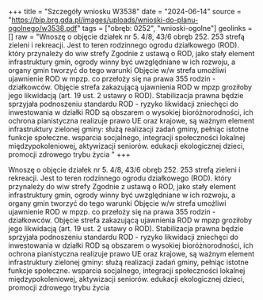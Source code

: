 +++
title = "Szczegóły wniosku W3538"
date = "2024-06-14"
source = "https://bip.brg.gda.pl/images/uploads/wnioski-do-planu-ogolnego/w3538.pdf"
tags = ["obręb: 0252", "wnioski-ogolne"]
geolinks = []
raw = "Wnoszę o objęcie działek nr 5. 4/8, 43/6 obręb 252. 253 strefą zieleni i rekreacji. Jest to teren rodzinnego ogrodu działkowego (ROD). który przynależy do wiw strefy Zgodnie z ustawą o ROD, jako stały element infrastruktury gmin, ogrody winny być uwzględniane w ich rozwoju, a organy gmin tworzyć do tego warunki Objęcie w/w strefa umożliwi ujawnienie ROD w mpzp. co przełoży się na prawa 355 rodzin - działkowców. Objęcie strefa zakazującą ujawnienia ROD w mpzp groziłoby jego likwidacją (art. 19 ust. 2 ustawy o ROD). Stabilizacja prawna będzie sprzyjała podnoszeniu standardu ROD - ryzyko likwidacji zniechęci do inwestowania w działki ROD są obszarem o wysokiej bioróżnorodności, ich ochrona pianistyczna realizuje prawo UE oraz krajowe, są ważnym element infrastruktury zielonej gminy: służą realizacji zadań gminy, pełniąc istotne funkcje społeczne. wsparcia socjalnego, integracji społeczności lokalnej  międzypokoleniowej, aktywizacji seniorów. edukacji ekologicznej dzieci, promocji zdrowego trybu życia "
+++

Wnoszę o objęcie działek nr 5. 4/8, 43/6 obręb 252. 253 strefą zieleni i rekreacji. Jest to teren
rodzinnego ogrodu działkowego (ROD). który przynależy do wiw strefy Zgodnie z ustawą o ROD, jako stały
element infrastruktury gmin, ogrody winny być uwzględniane w ich rozwoju, a organy gmin tworzyć do tego
warunki Objęcie w/w strefa umożliwi ujawnienie ROD w mpzp. co przełoży się na prawa 355 rodzin -
działkowców. Objęcie strefa zakazującą ujawnienia ROD w mpzp groziłoby jego likwidacją (art. 19 ust. 2 ustawy
o ROD). Stabilizacja prawna będzie sprzyjała podnoszeniu standardu ROD - ryzyko likwidacji zniechęci do
inwestowania w działki ROD są obszarem o wysokiej bioróżnorodności, ich ochrona pianistyczna realizuje
prawo UE oraz krajowe, są ważnym element infrastruktury zielonej gminy: służą realizacji zadań gminy, pełniąc
istotne funkcje społeczne. wsparcia socjalnego, integracji społeczności lokalnej  międzypokoleniowej,
aktywizacji seniorów. edukacji ekologicznej dzieci, promocji zdrowego trybu życia



